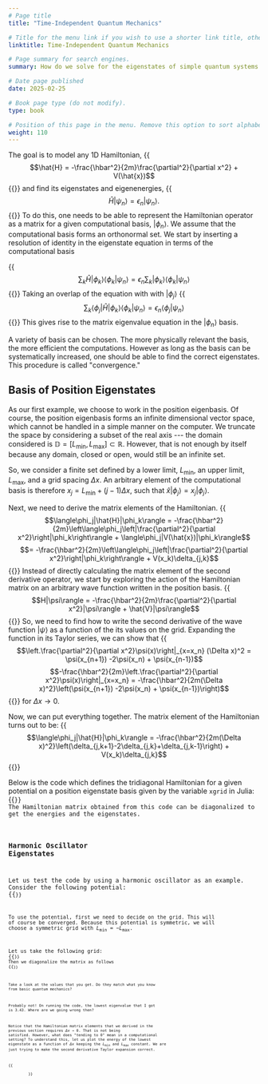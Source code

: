 ```yaml
---
# Page title
title: "Time-Independent Quantum Mechanics"

# Title for the menu link if you wish to use a shorter link title, otherwise remove this option.
linktitle: Time-Independent Quantum Mechanics

# Page summary for search engines.
summary: How do we solve for the eigenstates of simple quantum systems numerically?

# Date page published
date: 2025-02-25

# Book page type (do not modify).
type: book

# Position of this page in the menu. Remove this option to sort alphabetically.
weight: 110
---
```


The goal is to model any 1D Hamiltonian,
{{<math>}}
$$\hat{H} = -\frac{\hbar^2}{2m}\frac{\partial^2}{\partial x^2} + V(\hat{x})$$
{{</math>}}
and find its eigenstates and eigenenergies,
{{<math>}}
$$\hat{H}|\psi_n\rangle = \epsilon_n|\psi_n\rangle.$$
{{</math>}}
To do this, one needs to be able to represent the Hamiltonian operator as a
matrix for a given computational basis, $|\phi_n\rangle$. We assume that the
computational basis forms an orthonormal set. We start by inserting a resolution
of identity in the eigenstate equation in terms of the computational basis

{{<math>}}
$$\sum_k \hat{H}|\phi_k\rangle\langle\phi_k|\psi_n\rangle = \epsilon_n\sum_k|\phi_k\rangle\langle\phi_k|\psi_n\rangle$$
{{</math>}}
Taking an overlap of the equation with with $|\phi_j\rangle$
{{<math>}}
$$\sum_k \langle\phi_j|\hat{H}|\phi_k\rangle\langle\phi_k|\psi_n\rangle = \epsilon_n\langle\phi_j|\psi_n\rangle$$
{{</math>}}
This gives rise to the matrix eigenvalue equation in the $|\phi_n\rangle$ basis.

A variety of basis can be chosen. The more physically relevant the basis, the
more efficient the computations. However as long as the basis can be
systematically increased, one should be able to find the correct eigenstates.
This procedure is called "convergence."

## Basis of Position Eigenstates
As our first example, we choose to work in the position eigenbasis. Of course,
the position eigenbasis forms an infinite dimensional vector space, which cannot
be handled in a simple manner on the computer. We truncate the space by
considering a subset of the real axis --- the domain considered is
$\mathbb{D} = [L_\text{min}, L_\text{max}] \subset\mathbb{R}$. However, that is
not enough by itself because any domain, closed or open, would still be an
infinite set.

So, we consider a finite set defined by a lower limit, $L_\text{min}$, an upper
limit, $L_\text{max}$, and a grid spacing $\Delta x$. An arbitrary element of
the computational basis is therefore $x_j = L_\text{min} + (j-1)\Delta
x$, such that $\hat{x}|\phi_j\rangle = x_j|\phi_j\rangle$.

Next, we need to derive the matrix elements of the Hamiltonian.
{{<math>}}
$$\langle\phi_j|\hat{H}|\phi_k\rangle = -\frac{\hbar^2}{2m}\left\langle\phi_j\left|\frac{\partial^2}{\partial x^2}\right|\phi_k\right\rangle + \langle\phi_j|V(\hat{x})|\phi_k\rangle$$
$$= -\frac{\hbar^2}{2m}\left\langle\phi_j\left|\frac{\partial^2}{\partial x^2}\right|\phi_k\right\rangle + V(x_k)\delta_{j,k}$$
{{</math>}}
Instead of directly calculating the matrix element of the second derivative
operator, we start by exploring the action of the Hamiltonian matrix on an
arbitrary wave function written in the position basis.
{{<math>}}
$$H|\psi\rangle = -\frac{\hbar^2}{2m}\frac{\partial^2}{\partial x^2}|\psi\rangle + \hat{V}|\psi\rangle$$
{{</math>}}
So, we need to find how to write the second derivative of the wave function
$|\psi\rangle$ as a function of the its values on the grid. Expanding the
function in its Taylor series, we can show that
{{<math>}}
$$\left.\frac{\partial^2}{\partial x^2}\psi(x)\right|_{x=x_n} (\Delta x)^2 = \psi(x_{n+1}) -2\psi(x_n) + \psi(x_{n-1})$$
$$-\frac{\hbar^2}{2m}\left.\frac{\partial^2}{\partial x^2}\psi(x)\right|_{x=x_n} = -\frac{\hbar^2}{2m(\Delta x)^2}\left(\psi(x_{n+1}) -2\psi(x_n) + \psi(x_{n-1})\right)$$
{{</math>}}
for $\Delta x\to 0$.

Now, we can put everything together. The matrix element of the Hamiltonian turns out to be:
{{<math>}}
$$\langle\phi_j|\hat{H}|\phi_k\rangle = -\frac{\hbar^2}{2m(\Delta x)^2}\left(\delta_{j,k+1}-2\delta_{j,k}+\delta_{j,k-1}\right) + V(x_k)\delta_{j,k}$$
{{</math>}}

Below is the code which defines the tridiagonal Hamiltonian for a given
potential on a position eigenstate basis given by the variable `xgrid` in Julia:
{{<code language="julia" source="courses/computational-sciences-hands-on/basic-qm/time-independent/Hamiltonian_position_space.jl" id="get-Hamiltonian">}}
The Hamiltonian matrix obtained from this code can be diagonalized to get the
energies and the eigenstates.

### Harmonic Oscillator Eigenstates
Let us test the code by using a harmonic oscillator as an example. Consider the
following potential:
{{<code language="julia" source="courses/computational-sciences-hands-on/basic-qm/time-independent/Hamiltonian_position_space.jl" id="potential">}}

To use the potential, first we need to decide on the grid. This will of course
be converged. Because this potential is symmetric, we will choose a symmetric
grid with $L_\text{min}=-L_\text{max}$.

Let us take the following grid:
{{<code language="julia" source="courses/computational-sciences-hands-on/basic-qm/time-independent/Hamiltonian_position_space.jl" id="grid1">}}
Then we diagonalize the matrix as follows
{{<code language="julia" source="courses/computational-sciences-hands-on/basic-qm/time-independent/Hamiltonian_position_space.jl" id="diagonalize">}}

Take a look at the values that you get. Do they match what you know from basic
quantum mechanics?

Probably not! On running the code, the lowest eigenvalue that I got is 3.43. Where are we going wrong then?

Notice that the Hamiltonian matrix elements that we derived in the previous
section requires $\Delta x\to 0$. That is not being satisfied. However, what
does "tending to 0" mean in a computational setting? To understand this, let us
plot the energy of the lowest eigenstate as a function of $\Delta x$ keeping the
$L_\text{min}$ and $L_\text{max}$ constant. We are just trying to make the
second derivative Taylor expansion correct.

{{<figure src="dx_convergence.jpeg" caption="Convergence of grid spacing" class="ma0 w-75">}}
